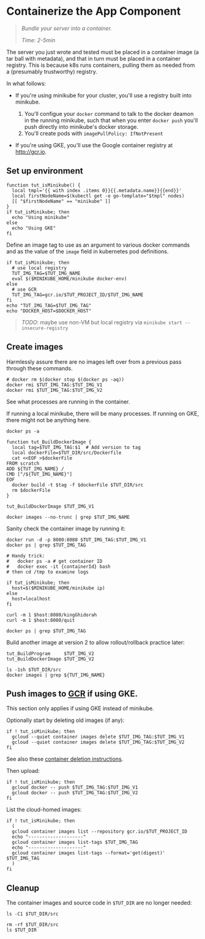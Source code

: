 # Containerize the App Component

> _Bundle your server into a container._
>
> _Time: 2-5min_


The server you just wrote and tested must be placed in
a container image (a tar ball with metadata), and that
in turn must be placed in a container registry.  This
is because k8s runs containers, pulling them as needed
from a (presumably trustworthy) registry.


In what follows:

 * If you're using minikube for your cluster, you'll use a
   registry built into minikube.
   1. You'll configue your `docker` command to talk to the
      docker deamon in the running minikube, such that
      when you enter `docker push` you'll push directly
      into minikube's docker storage.
   2. You'll create pods with `imagePullPolicy: IfNotPresent`

 * If you're using GKE, you'll use the
   Google container registry at http://gcr.io.

## Set up environment

<!-- @funcPlatform -->
```
function tut_isMinikube() {
  local tmpl='{{ with index .items 0}}{{.metadata.name}}{{end}}'
  local firstNodeName=$(kubectl get -o go-template="$tmpl" nodes)
  [[ "$firstNodeName" == "minikube" ]]
}
if tut_isMinikube; then
  echo "Using minikube"
else
  echo "Using GKE"
fi
```

Define an image tag to use as an argument to various
docker commands and as the value of the `image` field
in kubernetes pod definitions.

<!-- @defineImageTag -->
```
if tut_isMinikube; then
  # use local registry
  TUT_IMG_TAG=$TUT_IMG_NAME
  eval $($MINIKUBE_HOME/minikube docker-env)
else
  # use GCR
  TUT_IMG_TAG=gcr.io/$TUT_PROJECT_ID/$TUT_IMG_NAME
fi
echo "TUT_IMG_TAG=$TUT_IMG_TAG"
echo "DOCKER_HOST=$DOCKER_HOST"
```

> _TODO_: maybe use non-VM but local registry via `minikube start --insecure-registry`

## Create images

Harmlessly assure there are no images left over from
a previous pass through these commands.

<!-- @rmDockerImages -->
```
# docker rm $(docker stop $(docker ps -aq))
docker rmi $TUT_IMG_TAG:$TUT_IMG_V1
docker rmi $TUT_IMG_TAG:$TUT_IMG_V2
```

See what processes are running in the container.

If running a local minikube, there will be many processes.
If running on GKE, there might not be anything here.

<!-- @peekAtRunning -->
```
docker ps -a
```

<!-- @funcCreateImage -->
```
function tut_BuildDockerImage {
  local tag=$TUT_IMG_TAG:$1  # Add version to tag
  local dockerFile=$TUT_DIR/src/Dockerfile
  cat <<EOF >$dockerFile
FROM scratch
ADD ${TUT_IMG_NAME} /
CMD ["/${TUT_IMG_NAME}"]
EOF
  docker build -t $tag -f $dockerFile $TUT_DIR/src
  rm $dockerFile
}
```

<!-- @createImageV1 -->
```
tut_BuildDockerImage $TUT_IMG_V1
```

<!-- @listImages -->
```
docker images --no-trunc | grep $TUT_IMG_NAME
```

Sanity check the container image by running it:

<!-- @runDockerImage -->
```
docker run -d -p 8080:8080 $TUT_IMG_TAG:$TUT_IMG_V1
docker ps | grep $TUT_IMG_TAG

# Handy trick:
#   docker ps -a # get container ID
#   docker exec -it {containerId} bash
# then cd /tmp to examine logs

if tut_isMinikube; then
  host=$($MINIKUBE_HOME/minikube ip)
else
  host=localhost
fi

curl -m 1 $host:8080/kingGhidorah
curl -m 1 $host:8080/quit
```

<!-- @confirmNoService -->
```
docker ps | grep $TUT_IMG_TAG
```

Build another image at version 2 to allow
rollout/rollback practice later:

<!-- @buildVersion2 -->
```
tut_BuildProgram     $TUT_IMG_V2
tut_BuildDockerImage $TUT_IMG_V2
```

<!-- @confirmDockerCache -->
```
ls -1sh $TUT_DIR/src
docker images | grep ${TUT_IMG_NAME}
```

[GCR]: http://gcr.io

## Push images to [GCR] if using GKE.

This section only applies if using GKE instead of minikube.

Optionally start by deleting old images (if any):

<!-- @deleteImages -->
```
if ! tut_isMinikube; then
  gcloud --quiet container images delete $TUT_IMG_TAG:$TUT_IMG_V1
  gcloud --quiet container images delete $TUT_IMG_TAG:$TUT_IMG_V2
fi
```

See also these [container deletion instructions].

[container deletion instructions]: https://cloud.google.com/container-registry/docs/quickstart

Then upload:

<!-- @uploadImages -->
```
if ! tut_isMinikube; then
  gcloud docker -- push $TUT_IMG_TAG:$TUT_IMG_V1
  gcloud docker -- push $TUT_IMG_TAG:$TUT_IMG_V2
fi
```

List the cloud-homed images:

<!-- @listImages -->
```
if ! tut_isMinikube; then
  (
  gcloud container images list --repository gcr.io/$TUT_PROJECT_ID
  echo "--------------------"
  gcloud container images list-tags $TUT_IMG_TAG
  echo "--------------------"
  gcloud container images list-tags --format='get(digest)' $TUT_IMG_TAG
  )
fi
```

## Cleanup

The container images and source code in `$TUT_DIR` are no longer needed:

<!-- @lsSrc-->
```
ls -C1 $TUT_DIR/src
```

<!-- @removeSrc -->
```
rm -rf $TUT_DIR/src
ls $TUT_DIR
```

   <!--
   notes about using a local, but not inside minikube, docker daemon:

   Flag `-p` publishes the container port (5000 in this case) to the host.
   Optionally add flag `--restart always` if it crashes for some reason.
   The `--name` flag assignes the name, and `registry:2` is the
   [container's tag](https://hub.docker.com/_/registry/).

   docker run -d -p 5000:5000 --name registry registry:2
   # Stop it with: docker stop registry
   -->
